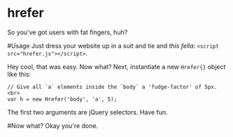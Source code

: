 hrefer
======
So you've got users with fat fingers, huh?

#Usage
Just dress your website up in a suit and tie and <i>this fella</i>: <code>&lt;script src=&quot;hrefer.js&quot;&gt;&lt;/script&gt;</code>.</p>
Hey cool, that was easy. Now what?
Next, instantiate a new `Hrefer{}` object like this:

    // Give all `a` elements inside the `body` a 'fudge-factor' of 5px.<br>
    var h = new Hrefer('body', 'a', 5);

The first two arguments are jQuery selectors. Have fun.

#Now what?
Okay you're done.
